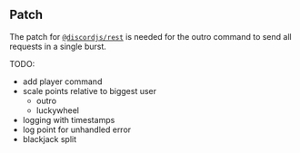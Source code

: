 ## Patch

The patch for [`@discordjs/rest`](./patches/@discordjs+rest+2.2.0.patch) is needed for the outro command to send all requests in a single burst.

TODO:

- add player command
- scale points relative to biggest user
  - outro
  - luckywheel
- logging with timestamps
- log point for unhandled error
- blackjack split
